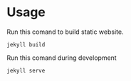 # Usage

Run this comand to build static website.

```shell
jekyll build
```

Run this comand during development

```shell
jekyll serve
```

